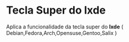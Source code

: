 # Tecla Super do lxde

Aplica a funcionalidade da tecla super do **lxde** ( Debian,Fedora,Arch,Opensuse,Gentoo,Salix )
